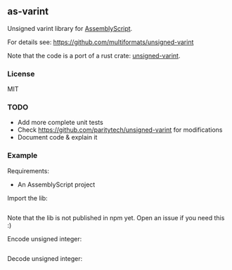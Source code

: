## as-varint 

Unsigned varint library for [AssemblyScript](https://github.com/AssemblyScript/assemblyscript).

For details see: https://github.com/multiformats/unsigned-varint

Note that the code is a port of a rust crate: [unsigned-varint](https://github.com/cyphar/unsigned-varint).

### License

MIT

### TODO

* Add more complete unit tests
* Check https://github.com/paritytech/unsigned-varint for modifications
* Document code & explain it

### Example

Requirements:
* An AssemblyScript project

Import the lib:

```typescript
```

Note that the lib is not published in npm yet. Open an issue if you need this :)

Encode unsigned integer:

```typescript
```

Decode unsigned integer:

```typescript
```